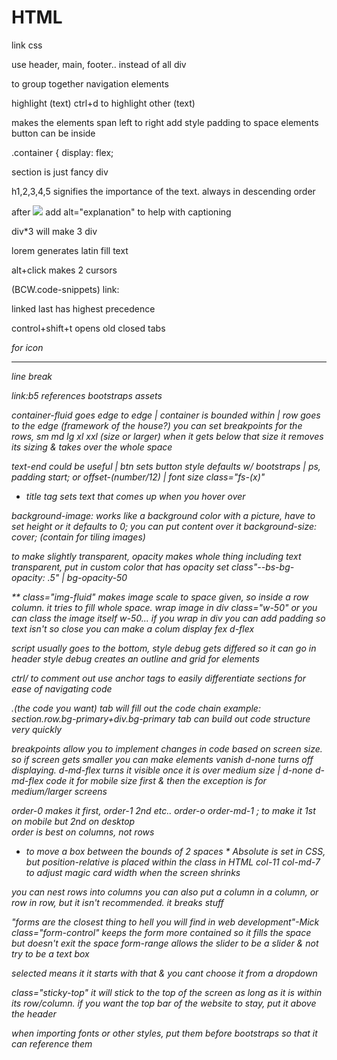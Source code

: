 # HTML

link css
<link rel="stylesheet" href="style.css">

use header, main, footer.. instead of all div

<nav> to group together navigation elements

highlight (text) ctrl+d to highlight other (text)

<span> makes the elements span left to right
add style padding to space elements 
button can be inside <p> 

.container {
display: flex; 

section is just fancy div

h1,2,3,4,5 signifies the importance of the text. always in descending order 

after <img src="image.url"> add alt="explanation" to help with captioning 

div*3 will make 3 div 

lorem generates latin fill text

alt+click makes 2 cursors 

(BCW.code-snippets)
link:

linked last has highest precedence

control+shift+t opens old closed tabs

<i class="icon i want to use"> for icon

<hr> line break

<!-- * BOOTSTRAPS * -->

link:b5 references bootstraps assets

container-fluid goes edge to edge | container is bounded within | row goes to the edge (framework of the house?) 
you can set breakpoints for the rows, sm md lg xl xxl (size or larger) when it gets below that size it removes its sizing & takes over the whole space

text-end could be useful | btn sets button style defaults w/ bootstraps | ps, padding start; or offset-(number/12) | 
font size class="fs-(x)" 

* title tag sets text that comes up when you hover over

background-image: works like a background color with a picture, have to set height or it defaults to 0; you can put content over it
background-size: cover; (contain for tiling images)

to make slightly transparent, opacity makes whole thing including text transparent, put in custom color that has opacity set 
class"--bs-bg-opacity: .5" | bg-opacity-50

** class="img-fluid" makes image scale to space given, so inside a row column. it tries to fill whole space. wrap image in div class="w-50" or you can class the image itself w-50... if you wrap in div you can add padding so text isn't so close
you can make a colum display fex d-flex

script usually goes to the bottom, style debug gets differed so it can go in header
style debug creates an outline and grid for elements

ctrl/ to comment out
use anchor tags to easily differentiate sections for ease of navigating code

.(the code you want) tab will fill out the code chain 
example: section.row.bg-primary+div.bg-primary tab can build out code structure very quickly

breakpoints allow you to implement changes in code based on screen size. so if screen gets smaller you can make elements vanish
d-none turns off displaying. d-md-flex turns it visible once it is over medium size | d-none d-md-flex
code it for mobile size first & then the exception is for medium/larger screens

order-0 makes it first, order-1 2nd etc.. order-o order-md-1 ; to make it 1st on mobile but 2nd on desktop  
order is best on columns, not rows

<!-- Crock Till U Drop -->

* to move a box between the bounds of 2 spaces *
Absolute is set in CSS, but position-relative is placed within the class in HTML
col-11 col-md-7 to adjust magic card width when the screen shrinks

you can nest rows into columns 
you can also put a column in a column, or row in row, but it isn't recommended. it breaks stuff

"forms are the closest thing to hell you will find in web development"-Mick
class="form-control" keeps the form more contained so it fills the space but doesn't exit the space
form-range allows the slider to be a slider & not try to be a text box

selected means it it starts with that & you cant choose it from a dropdown

class="sticky-top" it will stick to the top of the screen as long as it is within its row/column.
if you want the top bar of the website to stay, put it above the header

when importing fonts or other styles, put them before bootstraps so that it can reference them